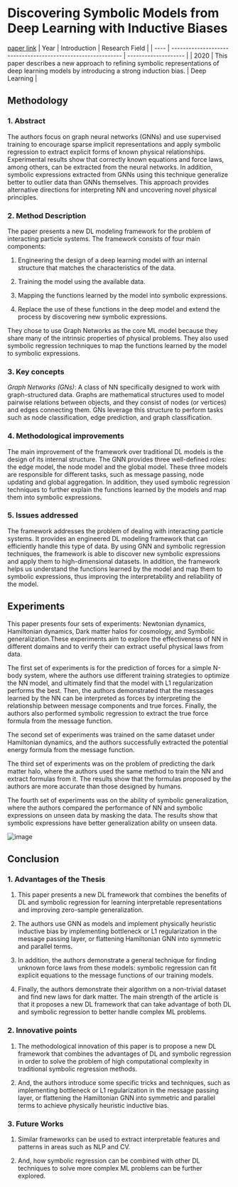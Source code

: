 # Discovering Symbolic Models from Deep Learning with Inductive Biases
[paper link](https://arxiv.org/pdf/2006.11287) 
| Year | Introduction                                                         | Research Field                 |
| ---- | ------------------------------------------------------------ | -------------------- |
| 2020 | This paper describes a new approach to refining symbolic representations of deep learning models by introducing a strong induction bias.         | Deep Learning         |

## Methodology

### 1. Abstract
  The authors focus on graph neural networks (GNNs) and use supervised training to encourage sparse implicit representations and apply symbolic regression to extract explicit forms of known physical relationships. Experimental results show that correctly known equations and force laws, among others, can be extracted from the neural networks. In addition, symbolic expressions extracted from GNNs using this technique generalize better to outlier data than GNNs themselves. This approach provides alternative directions for interpreting NN and uncovering novel physical principles.
  
### 2. Method Description 
  The paper presents a new DL modeling framework for the problem of interacting particle systems. The framework consists of four main components:

  1. Engineering the design of a deep learning model with an internal structure that matches the characteristics of the data.
  
  2. Training the model using the available data.

  3. Mapping the functions learned by the model into symbolic expressions.
  
  4. Replace the use of these functions in the deep model and extend the process by discovering new symbolic expressions.

  They chose to use Graph Networks as the core ML model because they share many of the intrinsic properties of physical problems. They also used symbolic regression techniques to map the functions learned by the model to symbolic expressions.
  
### 3. Key concepts
  _Graph Networks (GNs)_: A class of NN specifically designed to work with graph-structured data. Graphs are mathematical structures used to model pairwise relations between objects, and they consist of nodes (or vertices) and edges connecting them. GNs leverage this structure to perform tasks such as node classification, edge prediction, and graph classification.
  
### 4. Methodological improvements
  The main improvement of the framework over traditional DL models is the design of its internal structure. The GNN provides three well-defined roles: the edge model, the node model and the global model. These three models are responsible for different tasks, such as message passing, node updating and global aggregation. In addition, they used symbolic regression techniques to further explain the functions learned by the models and map them into symbolic expressions.
  
### 5. Issues addressed 
  The framework addresses the problem of dealing with interacting particle systems. It provides an engineered DL modeling framework that can efficiently handle this type of data. By using GNN and symbolic regression techniques, the framework is able to discover new symbolic expressions and apply them to high-dimensional datasets. In addition, the framework helps us understand the functions learned by the model and map them to symbolic expressions, thus improving the interpretability and reliability of the model.
  
## Experiments
  This paper presents four sets of experiments: Newtonian dynamics, Hamiltonian dynamics, Dark matter halos for cosmology, and Symbolic generalization.These experiments aim to explore the effectiveness of NN in different domains and to verify their can extract useful physical laws from data.

  The first set of experiments is for the prediction of forces for a simple N-body system, where the authors use different training strategies to optimize the NN model, and ultimately find that the model with L1 regularization performs the best. Then, the authors demonstrated that the messages learned by the NN can be interpreted as forces by interpreting the relationship between message components and true forces. Finally, the authors also performed symbolic regression to extract the true force formula from the message function.

  The second set of experiments was trained on the same dataset under Hamiltonian dynamics, and the authors successfully extracted the potential energy formula from the message function.

  The third set of experiments was on the problem of predicting the dark matter halo, where the authors used the same method to train the NN and extract formulas from it. The results show that the formulas proposed by the authors are more accurate than those designed by humans.

  The fourth set of experiments was on the ability of symbolic generalization, where the authors compared the performance of NN and symbolic expressions on unseen data by masking the data. The results show that symbolic expressions have better generalization ability on unseen data.
  
![image](https://github.com/Zhang-Bocheng/paper-reading/assets/160409071/49e07ecd-614e-4e4f-833b-dcb48411c4d3)

## Conclusion

### 1. Advantages of the Thesis
  1. This paper presents a new DL framework that combines the benefits of DL and symbolic regression for learning interpretable representations and improving zero-sample generalization.
  
  2. The authors use GNN as models and implement physically heuristic inductive bias by implementing bottleneck or L1 regularization in the message passing layer, or flattening Hamiltonian GNN into symmetric and parallel terms.
  
  3. In addition, the authors demonstrate a general technique for finding unknown force laws from these models: symbolic regression can fit explicit equations to the message functions of our training models.
  
  4. Finally, the authors demonstrate their algorithm on a non-trivial dataset and find new laws for dark matter. The main strength of the article is that it proposes a new DL framework that can take advantage of both DL and symbolic regression to better handle complex ML problems. 
  
### 2. Innovative points
  1. The methodological innovation of this paper is to propose a new DL framework that combines the advantages of DL and symbolic regression in order to solve the problem of high computational complexity in traditional symbolic regression methods.
 
  2. And, the authors introduce some specific tricks and techniques, such as implementing bottleneck or L1 regularization in the message passing layer, or flattening the Hamiltonian GNN into symmetric and parallel terms to achieve physically heuristic inductive bias.
     
### 3. Future Works
  1. Similar frameworks can be used to extract interpretable features and patterns in areas such as NLP and CV.
  
  2. And, how symbolic regression can be combined with other DL techniques to solve more complex ML problems can be further explored.

